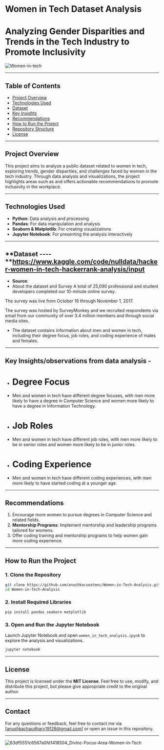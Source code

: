 

# Women in Tech Dataset Analysis

# Analyzing Gender Disparities and Trends in the Tech Industry to Promote Inclusivity

![Women-in-tech](https://github.com/user-attachments/assets/e87e890a-67f2-43f8-a3ca-aef01f50fa69)


---

## Table of Contents
- [Project Overview](#project-overview)
- [Technologies Used](#technologies-used)
- [Dataset](#dataset)
- [Key Insights](#key-insights)
- [Recommendations](#recommendations)
- [How to Run the Project](#how-to-run-the-project)
- [Repository Structure](#repository-structure)
- [License](#license)

---

## Project Overview
This project aims to analyze a public dataset related to women in tech, exploring trends, gender disparities, and challenges faced by women in the tech industry. Through data analysis and visualizations, the project highlights areas such as and offers actionable recommendations to promote inclusivity in the workplace.

---

## Technologies Used
- **Python**: Data analysis and processing
- **Pandas**: For data manipulation and analysis
- **Seaborn & Matplotlib**: For creating visualizations
- **Jupyter Notebook**: For presenting the analysis interactively

---

## **Dataset ---- **https://www.kaggle.com/code/nulldata/hacker-women-in-tech-hackerrank-analysis/input
- **Source**:
- About the dataset and Survey
A total of 25,090 professional and student developers completed our 10-minute online survey.

The survey was live from October 16 through November 1, 2017.

The survey was hosted by SurveyMonkey and we recruited respondents via email from our community of over 3.4 million members and through social media sites.

- The dataset contains information about men and women in tech, including their degree focus, job roles, and coding experience of males and females.
---

##  Key Insights/observations from data analysis -
- # Degree Focus
- Men and women in tech have different degree focuses, with men more likely to have a degree in Computer Science and women more likely to have a degree in Information Technology.
- # Job Roles
-  Men and women in tech have different job roles, with men more likely to be in senior roles and women more likely to be in junior roles.
- # Coding Experience
-  Men and women in tech have different coding experiences, with men more likely to have started coding at a younger age.

---

## **Recommendations**
1.   Encourage more women to pursue degrees in Computer Science and related fields.
2. **Mentorship Programs**: Implement mentorship and leadership programs tailored for womens.
3.  Offer coding training and mentorship programs to help women gain more coding experience.

---

## **How to Run the Project**

### **1. Clone the Repository**
```bash
git clone https://github.com/anushkacseatmnc/Women-in-Tech-Analysis.git
cd Women-in-Tech-Analysis
```

### **2. Install Required Libraries**
```bash
pip install pandas seaborn matplotlib
```

### **3. Open and Run the Jupyter Notebook**
Launch Jupyter Notebook and open `women_in_tech_analysis.ipynb` to explore the analysis and visualizations.
```bash
jupyter notebook
```

---

## **License**
This project is licensed under the **MIT License**. Feel free to use, modify, and distribute this project, but please give appropriate credit to the original author.

---

## **Contact**
For any questions or feedback, feel free to contact me via [anushkachaudhary19128@gmail.com] or open an issue in this repository.

---

![63df5551c6567a0fd1418504_DivInc-Focus-Area-Women-in-Tech](https://github.com/user-attachments/assets/57bb1d0a-2b62-4a55-bdfc-01c59abada60)

